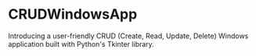 # CRUDWindowsApp
Introducing a user-friendly CRUD (Create, Read, Update, Delete) Windows application built with Python's Tkinter library.
